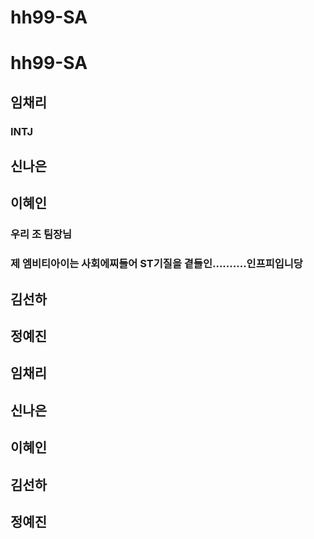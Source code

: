 # hh99-SA
# hh99-SA
## 임채리
### INTJ

## 신나은
### 

## 이혜인
### 우리 조 팀장님
### 제 엠비티아이는 사회에찌들어 ST기질을 곁들인..........인프피입니당  

## 김선하
###

## 정예진
###

## 임채리
## 신나은
## 이혜인 
## 김선하
## 정예진
